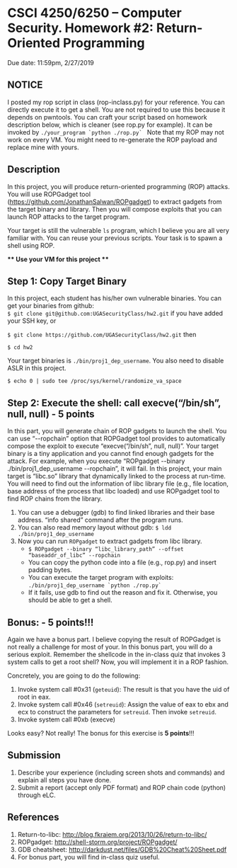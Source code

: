 # **CSCI 4250/6250 – Computer Security. Homework #2: Return-Oriented Programming**

Due date: 11:59pm, 2/27/2019


## **NOTICE**

I posted my rop script in class (rop-inclass.py) for your reference. You can directly execute it to get a shell.
You are not required to use this because it depends on pwntools.
You can craft your script based on homework description below, which is cleaner (see rop.py for example).
It can be invoked by ``./your_program `python ./rop.py` ``
Note that my ROP may not work on every VM. You might need to re-generate the ROP payload and replace mine with yours.

## **Description**

In this project, you will produce return-oriented programming (ROP) attacks. You will use ROPGadget tool (https://github.com/JonathanSalwan/ROPgadget) to extract gadgets from the target binary and library. Then you will compose exploits that you can launch ROP attacks to the target program. 


Your target is still the vulnerable `ls` program, which I believe you are all very familiar with. You can reuse your previous scripts. Your task is to spawn a shell using ROP.

**\*\* Use your VM for this project \*\***



## Step 1: Copy Target Binary

In this project, each student has his/her own vulnerable binaries. You can get your binaries from github:  
`$ git clone git@github.com:UGASecurityClass/hw2.git` if you have added your SSH key, or

`$ git clone https://github.com/UGASecurityClass/hw2.git` then

`$ cd hw2`

Your target binaries is `./bin/proj1_dep_username`. You also need to disable ASLR in this project.

`$ echo 0 | sudo tee /proc/sys/kernel/randomize_va_space`

## Step 2: Execute the shell: call execve(“/bin/sh”, null, null) - 5 points


In this part, you will generate chain of ROP gadgets to launch the shell. You can use “--ropchain” option that ROPGadget tool provides to automatically compose the exploit to execute “execve(“/bin/sh”, null, null)”. Your target binary is a tiny application and you cannot find enough gadgets for the attack. For example, when you execute “ROPgadget --binary ./bin/proj1_dep_username --ropchain”, it will fail. 
In this project, your main target is “libc.so” library that dynamically linked to the process at run-time. You will need to find out the information of libc library file (e.g., file location, base address of the process that libc loaded) and use ROPgadget tool to find ROP chains from the library. 



1.	You can use a debugger (gdb) to find linked libraries and their base address. “info shared” command after the program runs.
2.	You can also read memory layout without gdb: `$ ldd ./bin/proj1_dep_username`
3.	Now you can run `ROPgadget` to extract gadgets from libc library.
    * `$ ROPgadget --binary “libc_library_path” --offset “baseaddr_of_libc” --ropchain`
    * You can copy the python code into a file (e.g., rop.py) and insert padding bytes.
    * You can execute the target program with exploits: ``./bin/proj1_dep_username `python ./rop.py` ``
    * If it fails, use gdb to find out the reason and fix it. Otherwise, you should be able to get a shell.

## Bonus: - 5 points!!!

Again we have a bonus part. I believe copying the result of ROPGadget is not really a challenge for most of your. In this bonus part, you will do a serious exploit. Remember the shellcode in the in-class quiz that invokes 3 system calls to get a root shell? Now, you will implement it in a ROP fashion. 

Concretely, you are going to do the following:
1. Invoke system call #0x31 (`geteuid`): The result is that you have the uid of root in eax.
2. Invoke system call #0x46 (`setreuid`): Assign the value of eax to ebx and ecx to construct the parameters for `setreuid`. Then invoke `setreuid`.
3. Invoke system call #0xb (execve)

Looks easy? Not really! The bonus for this exercise is **5 points**!!!


## Submission

1. Describe your experience (including screen shots and commands) and explain all steps you have done.
2.	Submit a report (accept only PDF format) and ROP chain code (python) through eLC.

## References

1. Return-to-libc: http://blog.fkraiem.org/2013/10/26/return-to-libc/
2. ROPgadget: http://shell-storm.org/project/ROPgadget/
3. GDB cheatsheet: http://darkdust.net/files/GDB%20Cheat%20Sheet.pdf
4. For bonus part, you will find in-class quiz useful.


